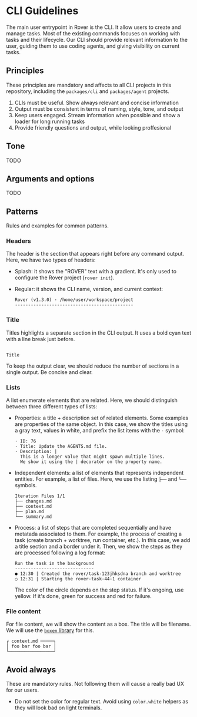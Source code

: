 # CLI Guidelines

The main user entrypoint in Rover is the CLI. It allow users to create and manage tasks. Most of the existing commands focuses on working with tasks and their lifecycle. Our CLI should provide relevant information to the user, guiding them to use coding agents, and giving visibility on current tasks.

## Principles

These principles are mandatory and affects to all CLI projects in this repository, including the `packages/cli` and `packages/agent` projects.

1. CLIs must be useful. Show always relevant and concise information
2. Output must be consistent in terms of naming, style, tone, and output
3. Keep users engaged. Stream information when possible and show a loader for long running tasks
4. Provide friendly questions and output, while looking proffesional

## Tone

TODO

## Arguments and options

TODO

## Patterns

Rules and examples for common patterns.

### Headers

The header is the section that appears right before any command output. Here, we have two types of headers:

- Splash: it shows the "ROVER" text with a gradient. It's only used to configure the Rover project (`rover init`).
- Regular: it shows the CLI name, version, and current context:

  ```
  Rover (v1.3.0) · /home/user/workspace/project
  ---------------------------------------------
  ```

### Title

Titles highlights a separate section in the CLI output. It uses a bold cyan text with a line break just before.

```

Title
```

To keep the output clear, we should reduce the number of sections in a single output. Be concise and clear.

### Lists

A list enumerate elements that are related. Here, we should distinguish between three different types of lists:

- Properties: a title + description set of related elements. Some examples are properties of the same object. In this case, we show the titles using a gray text, values in white, and prefix the list items with the `·` symbol:

  ```
  · ID: 76
  · Title: Update the AGENTS.md file.
  · Description: |
    This is a longer value that might spawn multiple lines.
    We show it using the | decorator on the property name.
  ```

- Independent elements: a list of elements that represents independent entities. For example, a list of files. Here, we use the listing `├──` and `└──` symbols.

  ```
  Iteration Files 1/1
  ├── changes.md
  ├── context.md
  ├── plan.md
  └── summary.md
  ```

- Process: a list of steps that are completed sequentially and have metatada associated to them. For example, the process of creating a task (create branch + worktree, run container, etc.). In this case, we add a title section and a border under it. Then, we show the steps as they are processed following a log format:

  ```
  Run the task in the background
  ------------------------------
  ● 12:30 | Created the rover/task-123jhksdna branch and worktree
  ○ 12:31 | Starting the rover-task-44-1 container
  ```

  The color of the circle depends on the step status. If it's ongoing, use yellow. If it's done, green for success and red for failure.

### File content

For file content, we will show the content as a box. The title will be filename. We will use the [`boxen` library](https://github.com/sindresorhus/boxen) for this.

```
┌ context.md ─────┐
│ foo bar foo bar │
└─────────────────┘
```

## Avoid always

These are mandatory rules. Not following them will cause a really bad UX for our users.

- Do not set the color for regular text. Avoid using `color.white` helpers as they will look bad on light terminals.
